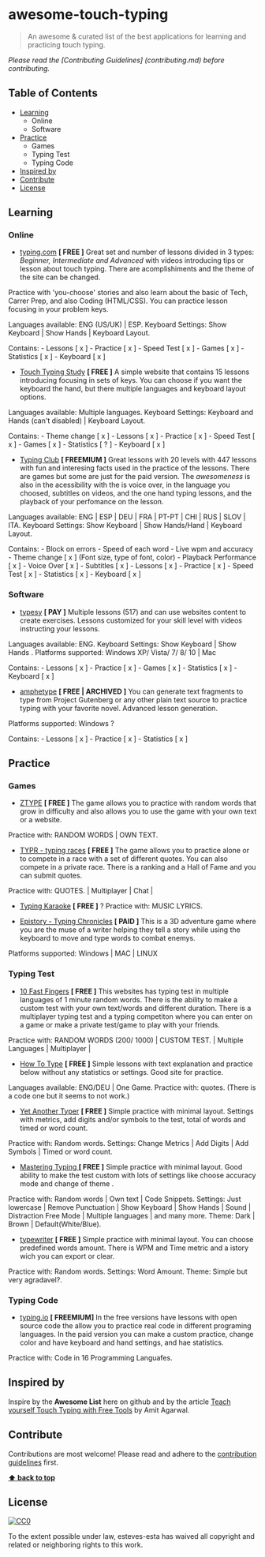 # awesome-touch-typing 

>  An awesome & curated list of the best applications for learning and practicing touch typing.

*Please read the [Contributing Guidelines] (contributing.md) before contributing.*

## Table of Contents

- [Learning](#learning) 
  - Online
  - Software
- [Practice](#practice)
  - Games
  - Typing Test
  - Typing Code
- [Inspired by](#inspired-by)
- [Contribute](#contribute)
- [License](#license)



## Learning

### Online

- [typing.com](https://www.typing.com/) **[ FREE ]**
Great set and number of lessons divided in 3 types: *Beginner, Intermediate and Advanced* with videos introducing tips or lesson about touch typing. There are acomplishiments and the theme of the site can be changed.

Practice with 'you-choose' stories and also learn about the basic of Tech, Carrer Prep, and also Coding (HTML/CSS). You can practice lesson focusing in your problem keys.

Languages available: ENG (US/UK) | ESP.
Keyboard Settings: Show Keyboard | Show Hands | Keyboard Layout.

Contains: 
    - Lessons    [ x ] 
    - Practice   [ x ]
    - Speed Test [ x ]
    - Games      [ x ]
    - Statistics [ x ]
    - Keyboard   [ x ]



- [Touch Typing Study](https://www.typingstudy.com/) **[ FREE ]**
A simple website that contains 15 lessons introducing focusing in sets of keys. You can choose if you want the keyboard the hand, but there multiple languages and keyboard layout options.

Languages available: Multiple languages.
Keyboard Settings: Keyboard and Hands (can't disabled) | Keyboard Layout.

Contains: 
    - Theme change [ x ]
    - Lessons    [ x ] 
    - Practice   [ x ]
    - Speed Test [ x ]
    - Games      [ x ]
    - Statistics [ ? ]
    - Keyboard   [ x ]


- [Typing Club](https://www.typingclub.com/) **[ FREEMIUM ]**
Great lessons with 20 levels with 447 lessons with fun and interesing facts used in the practice of the lessons. There are games but some are just for the paid version. The *awesomeness* is also in the acessibility with the is voice over, in the language you choosed, subtitles on videos, and the one hand typing lessons, and the playback of your perfomance on the lesson.

Languages available: ENG | ESP | DEU | FRA | PT-PT | CHI | RUS | SLOV | ITA.
Keyboard Settings: Show Keyboard | Show Hands/Hand | Keyboard Layout.

Contains: 
    - Block on errors
    - Speed of each word
    - Live wpm and accuracy
    - Theme change [ x ] (Font size, type of font, color)
    - Playback Performance [ x ]
    - Voice Over [ x ]
    - Subtitles  [ x ] 
    - Lessons    [ x ] 
    - Practice   [ x ]
    - Speed Test [ x ]
    - Statistics [ x ]
    - Keyboard   [ x ]





### Software 

- [typesy](https://www.typesy.com/) **[ PAY ]**
Multiple lessons (517) and can use websites content to create exercises. Lessons customized for your skill level with videos instructing your lessons.

Languages available: ENG.
Keyboard Settings: Show Keyboard | Show Hands .
Platforms supported: Windows XP/ Vista/ 7/ 8/ 10 | Mac

Contains: 
    - Lessons    [ x ] 
    - Practice   [ x ]
    - Games      [ x ]
    - Statistics [ x ]
    - Keyboard   [ x ]

- [amphetype](https://code.google.com/archive/p/amphetype/) **[ FREE | ARCHIVED ]**
You can generate text fragments to type from Project Gutenberg or any other plain text source to practice typing with your favorite novel. Advanced lesson generation.

Platforms supported: Windows ?

Contains: 
    - Lessons    [ x ] 
    - Practice   [ x ]
    - Statistics [ x ]

## Practice

### Games

- [ZTYPE](https://zty.pe/) **[ FREE ]**
The game allows you to practice with random words that grow in difficulty and also allows you to use the game with your own text or a website.

Practice with: RANDOM WORDS | OWN TEXT.


- [TYPR - typing races](http://app.typrx.com/#HomePlace:) **[ FREE ]**
The game allows you to practice alone or to compete in a race with a set of different quotes. You can also compete in a private race. There is a ranking and a Hall of Fame and you can submit quotes.

Practice with: QUOTES.
| Multiplayer | Chat | 


- [Typing Karaoke](TypingKaraoke.com) **[ FREE ]**
?
Practice with: MUSIC LYRICS.


- [Epistory - Typing Chronicles](http://www.epistorygame.com/) **[ PAID ]**
This is a 3D adventure game where you are the muse of a writer helping they tell a story while using the keyboard to move and type words to combat enemys. 

Platforms supported: Windows | MAC | LINUX


### Typing Test

- [10 Fast Fingers](https://10fastfingers.com/) **[ FREE ]**
This websites has typing test in multiple languages of 1 minute random words. There is the ability to make a custom test with your own text/words and different duration. There is a multiplayer typing test and a typing competiton where you can enter on a game or make a private test/game to play with your friends.

Practice with: RANDOM WORDS (200/ 1000) | CUSTOM TEST.
| Multiple Languages | Multiplayer |



- [How To Type](https://www.how-to-type.com/) **[ FREE ]**
Simple lessons with text explanation and practice below without any statistics or settings. Good site for practice.

Languages available: ENG/DEU | One Game.
Practice with: quotes. (There is a code one but it seems to not work.)


- [Yet Another Typer](https://yatyper.com/) **[ FREE ]**
Simple practice with minimal layout. Settings with metrics, add digits and/or symbols to the test, total of words and timed or word count. 

Practice with: Random words.
Settings: Change Metrics | Add Digits | Add Symbols | Timed or word count.

- [Mastering Typing ](https://www.masteringtyping.com/) **[ FREE ]**
Simple practice with minimal layout. Good ability to make the test custom with lots of settings like choose accuracy mode  and change of theme . 

Practice with: Random words | Own text | Code Snippets. 
Settings: Just lowercase | Remove Punctuation | Show Keyboard | Show Hands | Sound | Distraction Free Mode | Multiple languages | and many more.
Theme: Dark | Brown | Default(White/Blue).

- [typewriter](https://alrie.github.io/typewriter/) **[ FREE ]**
Simple practice with minimal layout. You can choose predefined words amount. There is WPM and Time metric and a istory wich you can export or clear.

Practice with: Random words. 
Settings: Word Amount.
Theme: Simple but very agradavel?.

### Typing Code

- [typing.io](https://typing.io/) **[ FREEMIUM]**
In the free versions have lessons with open source code the allow you to practice real code in different programing languages. In the paid version you can make a custom practice, change color and have keyboard and hand settings, and hae statistics.

Practice with: Code in 16 Programming Languafes.

## Inspired by

Inspire by the **Awesome List** here on github and by the article [Teach yourself Touch Typing with Free Tools](https://www.labnol.org/internet/teach-yourself-touch-typing-with-free-tools/28849/) by Amit Agarwal. 

## Contribute

Contributions are most welcome! Please read and adhere to the [contribution guidelines](contributing.md) first.

**[⬆ back to top]()**

## License

[![CC0](https://mirrors.creativecommons.org/presskit/buttons/88x31/svg/cc-zero.svg)](https://creativecommons.org/publicdomain/zero/1.0)

To the extent possible under law, esteves-esta has waived all copyright and
related or neighboring rights to this work.




